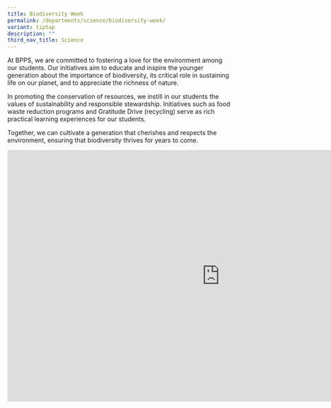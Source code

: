 ```yaml
---
title: Biodiversity Week
permalink: /departments/science/biodiversity-week/
variant: tiptap
description: ""
third_nav_title: Science
---
```

<p>At BPPS, we are committed to fostering a love for the environment among
our students. Our initiatives aim to educate and inspire the younger generation
about the importance of biodiversity, its critical role in sustaining life
on our planet, and to appreciate the richness of nature.</p>
<p></p>
<p>In promoting the conservation of resources, we instill in our students
the values of sustainability and responsible stewardship. Initiatives such
as food waste reduction programs and Gratitude Drive (recycling) serve
as rich practical learning experiences for our students.</p>
<p></p>
<p>Together, we can cultivate a generation that cherishes and respects the
environment, ensuring that biodiversity thrives for years to come.</p>
<div class="iframe-wrapper">
<iframe height="569" width="960" allowfullscreen="true" frameborder="0" src="https://docs.google.com/presentation/d/e/2PACX-1vTxTyBheNlofx59NpeS1hqUc3BKup4fJBjzpPhv5ovb_ceqpMuwYH6YU6DNJq9QVhqRNDTdoH_ZW0_9/pubembed?start=false&amp;loop=false&amp;delayms=3000"></iframe>
</div>
<p></p>